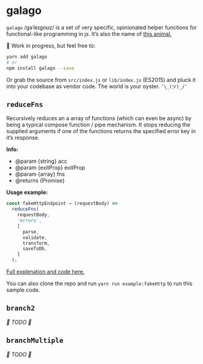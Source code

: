# galago
`galago` /ɡəˈleɪɡoʊz/ is a set of very specific, opinionated helper functions for functional-like programming in js. It’s also the name of [this animal.](https://en.wikipedia.org/wiki/Galago)

🚧 Work in progress, but feel free to:
```bash
yarn add galago
# or
npm install galago --save
```
Or grab the source from `src/index.js` or `lib/index.js` (ES2015) and pluck it into your codebase as vendor code. The world is your oyster. `¯\_(ツ)_/¯`

## `reduceFns`

Recursively reduces an a array of functions (which can even be async) by being a typical compose function / pipe mechanism. It stops reducing the supplied arguments if one of the functions returns the specified error key in it’s response.

**Info:**

* @param {string} acc
* @param {exitProp} exitProp
* @param {array<Function>} fns
* @returns {Promise}

**Usage example:**

```javascript
const fakeHttpEndpoint = (requestBody) =>
  reduceFns(
    requestBody,
    'errors',
    [
      parse,
      validate,
      transform,
      saveToDb,
    ]
  );
```

[Full explenation and code here.](https://github.com/filipdanic/galago/blob/master/example/fakeHttp.js)

You can also clone the repo and run `yarn run example:fakeHttp` to run this sample code.

## `branch2`

_🚧 TODO 🚧_

## `branchMultiple`

_🚧 TODO 🚧_
